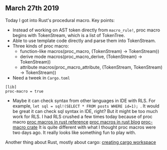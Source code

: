 ## March 27th 2019

Today I got into Rust's procedural macro. Key points:
- Instead of working on AST token directly from `macro_rule!`, proc macro begins with TokenStream, which is a list of TokenTree.
- Able to use template code directly and parse them into TokenStream.
- Three kinds of proc macro:
    - function-like macros(proc_macro, (TokenStream) -> TokenStream))
    - derive mode macros(proc_macro_derive, (TokenStream) -> TokenStream))
    - attribute macros(proc_macro_attribute, (TokenStream, TokenStream) -> TokenStream))
- Need a tweek in `Cargo.toml`
```
[lib]
proc-macro = true
```
- Maybe it can check syntax from other languages in IDE with RLS. For example, `let sql = sql!(SELECT * FROM posts WHERE id=1);
`. It would be great it can check sql syntax in IDE, right? But it might be too much work for RLS. I had RLS crushed a few times today because of proc macro
[proc macros in rust reference](https://doc.rust-lang.org/reference/procedural-macros.html)
[proc macros in rust blog](https://blog.rust-lang.org/2018/12/21/Procedural-Macros-in-Rust-2018.html)
[proc-macro crate](https://doc.rust-lang.org/proc_macro/index.html)
It is quite different with what I thought proc macros were two days ago. It really looks like something fun to play with.


Another thing about Rust, mostly about cargo:
[creating cargo workspace](https://doc.rust-lang.org/book/ch14-03-cargo-workspaces.html#cargo-workspaces)